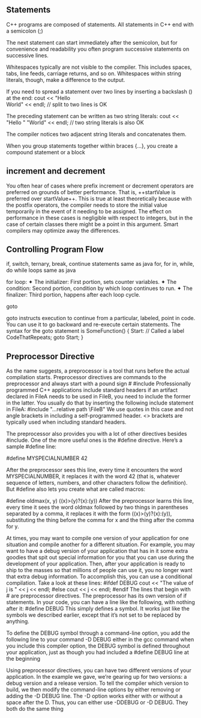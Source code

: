 ## Statements
C++ programs are composed of statements.
All statements in C++ end with a semicolon (;)

The next statement can start immediately after the semicolon, but for convenience and readability you often program successive statements on successive lines.

Whitespaces typically are not visible to the compiler. This includes spaces, tabs, line feeds, carriage returns, and so on. Whitespaces within string literals, though, make a difference to the output.

If you need to spread a statement over two lines by inserting a backslash (\) at the end:
cout << "Hello \
World" << endl; // split to two lines is OK

The preceding statement can be written as two string literals:
cout << "Hello "
"World" << endl; // two string literals is also OK

The compiler notices two adjacent string literals and concatenates them.


When you group statements together within braces {...}, you create a compound statement or a block




## increment and decrement
You often hear of cases where prefix increment or decrement
operators are preferred on grounds of better performance. That
is, ++startValue is preferred over startValue++.
This is true at least theoretically because with the postfix
operators, the compiler needs to store the initial value
temporarily in the event of it needing to be assigned. The effect
on performance in these cases is negligible with respect to
integers, but in the case of certain classes there might be a
point in this argument. Smart compilers may optimize away the
differences.










## Controlling Program Flow
if, switch, ternary, break, continue statements same as java
for, for in, while, do while loops same as java


for loop:
✦ The initializer: First portion, sets counter variables.
✦ The condition: Second portion, condition by which loop continues to run.
✦ The finalizer: Third portion, happens after each loop cycle.








goto

goto instructs execution to continue from a particular, labeled,
point in code. You can use it to go backward and re-execute certain statements.
The syntax for the goto statement is
SomeFunction()
{
Start: // Called a label
CodeThatRepeats;
goto Start;
}





## Preprocessor Directive

As the name suggests, a preprocessor is a tool that runs before the actual compilation
starts. Preprocessor directives are commands to the preprocessor and always start with
a pound sign #
 #include
Professionally programmed C++ applications include standard
headers
if an artifact declared in FileA needs to be used in
FileB, you need to include the former in the latter. You usually do
that by inserting the following include statement in FileA:
 #include "...relative path \FileB"
We use quotes in this case and not angle brackets in including
a self-programmed header. <> brackets are typically used when
including standard headers.



The preprocessor also provides you with a lot of other directives besides #include. One of the more useful ones is the #define directive. Here’s a
sample #define line:

 #define MYSPECIALNUMBER 42

After the preprocessor sees this line, every time it encounters the word
MYSPECIALNUMBER, it replaces it with the word 42 (that is, whatever sequence
of letters, numbers, and other characters follow the definition). But #define
also lets you create what are called macros:

#define oldmax(x, y) ((x)>(y)?(x):(y))
After the preprocessor learns this line, every time it sees the word oldmax
followed by two things in parentheses separated by a comma, it replaces
it with the form ((x)>(y)?(x):(y)), substituting the thing before the
comma for x and the thing after the comma for y.


At times, you may want to compile one version of your application for one
situation and compile another for a different situation. For example, you may
want to have a debug version of your application that has in it some extra
goodies that spit out special information for you that you can use during the
development of your application. Then, after your application is ready to
ship to the masses so that millions of people can use it, you no longer want
that extra debug information.
To accomplish this, you can use a conditional compilation. Take a look at
these lines:
#ifdef DEBUG
cout << "The value of j is " << j << endl;
#else
cout << j << endl;
#endif
The lines that begin with # are preprocessor directives. The preprocessor
has its own version of if statements. In your code, you can have a line like
the following, with nothing after it:
#define DEBUG
This simply defines a symbol. It works just like the symbols we described
earlier, except that it’s not set to be replaced by anything.


To define the DEBUG symbol
through a command-line option, you add the following line to your command
-D DEBUG
either in the gcc command  when you include this compiler option, the DEBUG
symbol is defined throughout your application, just as though you had
included a #define DEBUG line at the beginning


Using preprocessor directives, you can have two different versions of your
application. In the example we gave, we’re gearing up for two versions: a
debug version and a release version. To tell the compiler which version to
build, we then modify the command-line options by either removing or
adding the -D DEBUG line.
The -D option works either with or without a space after the D. Thus, you
can either use -DDEBUG or -D DEBUG. They both do the same thing

